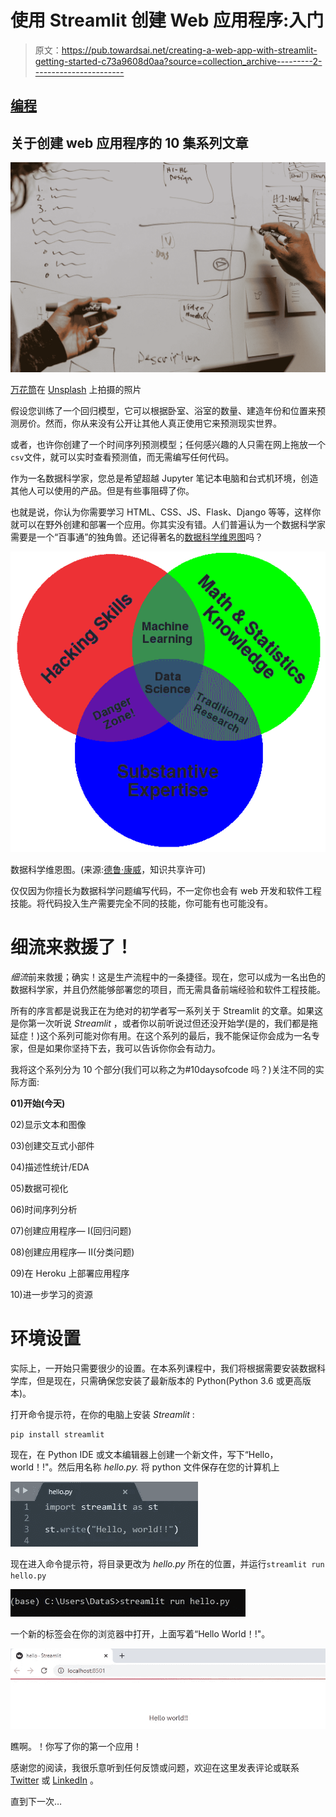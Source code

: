 # 使用 Streamlit 创建 Web 应用程序:入门

> 原文：<https://pub.towardsai.net/creating-a-web-app-with-streamlit-getting-started-c73a9608d0aa?source=collection_archive---------2----------------------->

## [编程](https://towardsai.net/p/category/programming)

## 关于创建 web 应用程序的 10 集系列文章

![](img/d8f0a63156fc017c5c353065313af78d.png)

[万花筒](https://unsplash.com/@kaleidico?utm_source=medium&utm_medium=referral)在 [Unsplash](https://unsplash.com?utm_source=medium&utm_medium=referral) 上拍摄的照片

假设您训练了一个回归模型，它可以根据卧室、浴室的数量、建造年份和位置来预测房价。然而，你从来没有公开让其他人真正使用它来预测现实世界。

或者，也许你创建了一个时间序列预测模型；任何感兴趣的人只需在网上拖放一个`csv`文件，就可以实时查看预测值，而无需编写任何代码。

作为一名数据科学家，您总是希望超越 Jupyter 笔记本电脑和台式机环境，创造其他人可以使用的产品。但是有些事阻碍了你。

也就是说，你认为你需要学习 HTML、CSS、JS、Flask、Django 等等，这样你就可以在野外创建和部署一个应用。你其实没有错。人们普遍认为一个数据科学家需要是一个“百事通”的独角兽。还记得著名的[数据科学维恩图](http://drewconway.com/zia/2013/3/26/the-data-science-venn-diagram)吗？

![](img/9bcdd1e7b92f15227fab50da1455261a.png)

数据科学维恩图。(来源:[德鲁·康威](http://drewconway.com/zia/2013/3/26/the-data-science-venn-diagram)，知识共享许可)

仅仅因为你擅长为数据科学问题编写代码，不一定你也会有 web 开发和软件工程技能。将代码投入生产需要完全不同的技能，你可能有也可能没有。

# 细流来救援了！

*细流*前来救援；确实！这是生产流程中的一条捷径。现在，您可以成为一名出色的数据科学家，并且仍然能够部署您的项目，而无需具备前端经验和软件工程技能。

所有的序言都是说我正在为绝对的初学者写一系列关于 Streamlit 的文章。如果这是你第一次听说 *Streamlit* ，或者你以前听说过但还没开始学(是的，我们都是拖延症！)这个系列可能对你有用。在这个系列的最后，我不能保证你会成为一名专家，但是如果你坚持下去，我可以告诉你你会有动力。

我将这个系列分为 10 个部分(我们可以称之为#10daysofcode 吗？)关注不同的实际方面:

**01)开始(今天)**

02)显示文本和图像

03)创建交互式小部件

04)描述性统计/EDA

05)数据可视化

06)时间序列分析

07)创建应用程序— I(回归问题)

08)创建应用程序— II(分类问题)

09)在 Heroku 上部署应用程序

10)进一步学习的资源

# 环境设置

实际上，一开始只需要很少的设置。在本系列课程中，我们将根据需要安装数据科学库，但是现在，只需确保您安装了最新版本的 Python(Python 3.6 或更高版本)。

打开命令提示符，在你的电脑上安装 *Streamlit* :

```
pip install streamlit
```

现在，在 Python IDE 或文本编辑器上创建一个新文件，写下“Hello，world！!"。然后用名称 *hello.py.* 将 python 文件保存在您的计算机上

![](img/23a6b4936019e8f08216e2821a299235.png)

现在进入命令提示符，将目录更改为 *hello.py* 所在的位置，并运行`streamlit run hello.py`

![](img/fea48da5255b360fa5f6598c6aceffe3.png)

一个新的标签会在你的浏览器中打开，上面写着“Hello World！!"。

![](img/e1f85cf09ecfb469e42eb352001446f0.png)

瞧啊。！你写了你的第一个应用！

感谢您的阅读，我很乐意听到任何反馈或问题，欢迎在这里发表评论或联系 [Twitter](https://twitter.com/DataEnthus) 或 [LinkedIn](https://www.linkedin.com/in/mab-alam/) 。

直到下一次…